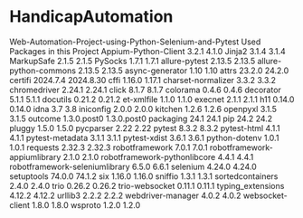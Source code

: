 # HandicapAutomation
Web-Automation-Project-using-Python-Selenium-and-Pytest
Used Packages in this Project
Appium-Python-Client	3.2.1	4.1.0
Jinja2	3.1.4	3.1.4
MarkupSafe	2.1.5	2.1.5
PySocks	1.7.1	1.7.1
allure-pytest	2.13.5	2.13.5
allure-python-commons	2.13.5	2.13.5
async-generator	1.10	1.10
attrs	23.2.0	24.2.0
certifi	2024.7.4	2024.8.30
cffi	1.16.0	1.17.1
charset-normalizer	3.3.2	3.3.2
chromedriver	2.24.1	2.24.1
click	8.1.7	8.1.7
colorama	0.4.6	0.4.6
decorator	5.1.1	5.1.1
docutils	0.21.2	0.21.2
et-xmlfile	1.1.0	1.1.0
execnet	2.1.1	2.1.1
h11	0.14.0	0.14.0
idna	3.7	3.8
iniconfig	2.0.0	2.0.0
kitchen	1.2.6	1.2.6
openpyxl	3.1.5	3.1.5
outcome	1.3.0.post0	1.3.0.post0
packaging	24.1	24.1
pip	24.2	24.2
pluggy	1.5.0	1.5.0
pycparser	2.22	2.22
pytest	8.3.2	8.3.2
pytest-html	4.1.1	4.1.1
pytest-metadata	3.1.1	3.1.1
pytest-xdist	3.6.1	3.6.1
python-dotenv	1.0.1	1.0.1
requests	2.32.3	2.32.3
robotframework	7.0.1	7.0.1
robotframework-appiumlibrary	2.1.0	2.1.0
robotframework-pythonlibcore	4.4.1	4.4.1
robotframework-seleniumlibrary	6.5.0	6.6.1
selenium	4.24.0	4.24.0
setuptools	74.0.0	74.1.2
six	1.16.0	1.16.0
sniffio	1.3.1	1.3.1
sortedcontainers	2.4.0	2.4.0
trio	0.26.2	0.26.2
trio-websocket	0.11.1	0.11.1
typing_extensions	4.12.2	4.12.2
urllib3	2.2.2	2.2.2
webdriver-manager	4.0.2	4.0.2
websocket-client	1.8.0	1.8.0
wsproto	1.2.0	1.2.0
